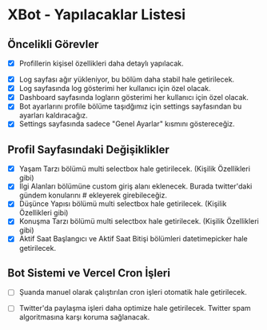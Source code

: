 # XBot - Yapılacaklar Listesi

## Öncelikli Görevler
+ [x] Profillerin kişisel özellikleri daha detaylı yapılacak.
- [x] Log sayfası ağır yükleniyor, bu bölüm daha stabil hale getirilecek.
- [x] Log sayfasında log gösterimi her kullanıcı için özel olacak.
- [x] Dashboard sayfasında logların gösterimi her kullanıcı için özel olacak.
- [x] Bot ayarlarını profile bölüme taşıdğımız için settings sayfasından bu ayarları kaldıracağız.
- [x] Settings sayfasında sadece "Genel Ayarlar" kısmını göstereceğiz.

## Profil Sayfasındaki Değişiklikler
- [x] Yaşam Tarzı bölümü multi selectbox hale getirilecek. (Kişilik Özellikleri gibi)
- [x] İlgi Alanları bölümüne custom giriş alanı eklenecek. Burada twitter'daki gündem konularını # ekleyerek girebileceğiz.
- [x] Düşünce Yapısı bölümü multi selectbox hale getirilecek. (Kişilik Özellikleri gibi)
- [x] Konuşma Tarzı bölümü multi selectbox hale getirilecek. (Kişilik Özellikleri gibi)
- [x] Aktif Saat Başlangıcı ve Aktif Saat Bitişi bölümleri datetimepicker hale getirilecek.

## Bot Sistemi ve Vercel Cron İşleri
- [ ] Şuanda manuel olarak çalıştırılan cron işleri otomatik hale getirilecek.
- [ ] Twitter'da paylaşma işleri daha optimize hale getirilecek. Twitter spam algoritmasına karşı koruma sağlanacak.

